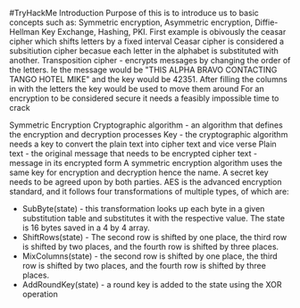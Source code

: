 #TryHackMe 
Introduction
Purpose of this is to introduce us to basic concepts such as: Symmetric encryption, Asymmetric encryption, Diffie-Hellman Key Exchange, Hashing, PKI.
First example is obivously the ceasar cipher which shifts letters by a fixed interval
Ceasar cipher is considered a subsitiution cipher becasue each letter in the alphabet is substituted with another. 
Transposition cipher - encrypts messages by changing the order of the letters. Ie the message would be "THIS ALPHA BRAVO CONTACTING TANGO HOTEL MIKE" and the key would be 42351. After filling the columns in with the letters the key would be used to move them around
For an encryption to be considered secure it needs a feasibly impossible time to crack 


Symmetric Encryption
Cryptographic algorithm - an algorithm that defines the encryption and decryption processes
Key - the cryptographic algorithm needs a key to convert the plain text into cipher text and vice verse
Plain text - the original message that needs to be encrypted
cipher text - message in its encrypted form
A symmetric encryption algorithm uses the same key for encryption and decryption hence the name. A secret key needs to be agreed upon by both parties.
	AES is the advanced encryption standard, and it follows four transformations of multiple types, of which are:
-  SubByte(state) - this transformation looks up each byte in a given substitution table and substitutes it with the respective value. The state is 16 bytes saved in a 4 by 4 array.
 - ShiftRows(state) - The second row is shifted by one place, the third row is shifted by two places, and the fourth row is shifted by three places. 
- MixColumns(state) - the second row is shifted by one place, the third row is shifted by two places, and the fourth row is shifted by three places.
- AddRoundKey(state) - a round key is added to the state using the XOR operation